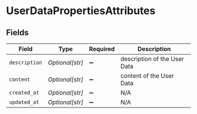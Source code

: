 # UserDataPropertiesAttributes


## Fields

| Field                        | Type                         | Required                     | Description                  |
| ---------------------------- | ---------------------------- | ---------------------------- | ---------------------------- |
| `description`                | *Optional[str]*              | :heavy_minus_sign:           | description of the User Data |
| `content`                    | *Optional[str]*              | :heavy_minus_sign:           | content of the User Data     |
| `created_at`                 | *Optional[str]*              | :heavy_minus_sign:           | N/A                          |
| `updated_at`                 | *Optional[str]*              | :heavy_minus_sign:           | N/A                          |